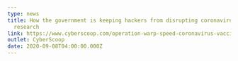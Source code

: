 ```yaml
---
type: news
title: How the government is keeping hackers from disrupting coronavirus vaccine
  research
link: https://www.cyberscoop.com/operation-warp-speed-coronavirus-vaccine-cybersecurity-dds-nsa-dhs-cisa-fbi-hhs/
outlet: CyberScoop
date: 2020-09-08T04:00:00.000Z
---
```


